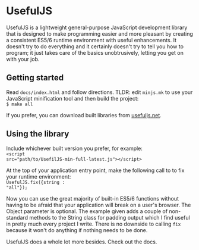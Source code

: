 # UsefulJS

UsefulJS is a lightweight general-purpose JavaScript development library that is designed
to make programming easier and more pleasant by creating a consistent 
ES5/6 runtime environment with useful enhancements. It doesn't try to do
everything and it certainly doesn't try to tell you how to program; it just
takes care of the basics unobtrusively, letting you get on with your job.

## Getting started

Read `docs/index.html` and follow directions. TLDR: edit `minjs.mk` to use your 
JavaScript minification tool and then build the project:<br>
<code>$ make all</code>
    
If you prefer, you can download built libraries from [usefuljs.net](http://usefuljs.net).
    
## Using the library

Include whichever built version you prefer, for example:<br>
<code>&lt;script src="path/to/UsefilJS-min-full-latest.js"&gt;&lt;/script&gt;</code>
    
At the top of your application entry point, make the following call to to fix your runtime
environment:<br>
<code>UsefulJS.fix({string : "all"});</code>
    
Now you can use the great majority of built-in ES5/6 functions without having to be afraid
that your application will break on a user's browser. The Object parameter is optional.
The example given adds a couple of non-standard methods to the String class for padding output
which I find useful in pretty much every project I write. There is no downside to calling
`fix` because it won't do anything if nothing needs to be done.

UsefulJS does a whole lot more besides. Check out the docs. 
